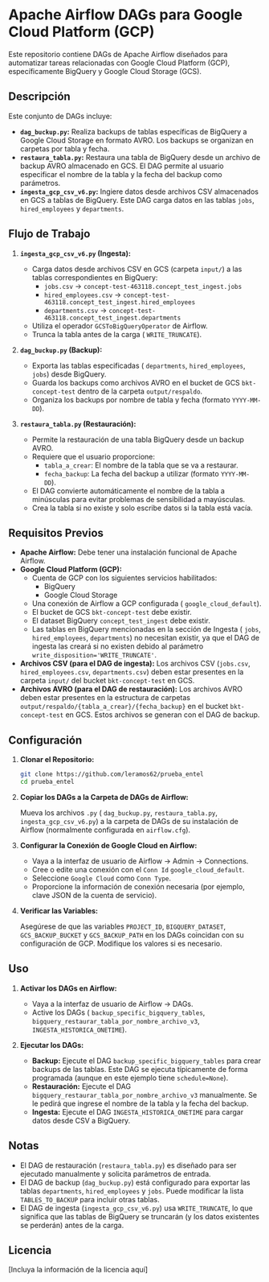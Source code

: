 # Apache Airflow DAGs para Google Cloud Platform (GCP)

Este repositorio contiene DAGs  de Apache Airflow diseñados para automatizar tareas relacionadas con Google Cloud Platform (GCP), específicamente BigQuery y Google Cloud Storage (GCS).

## Descripción

Este conjunto de DAGs incluye:

*   **`dag_buckup.py`:**  Realiza backups de tablas específicas de BigQuery a Google Cloud Storage en formato AVRO. Los backups se organizan en carpetas por tabla y fecha.
*   **`restaura_tabla.py`:** Restaura una tabla de BigQuery desde un archivo de backup AVRO almacenado en GCS.  El DAG permite al usuario especificar el nombre de la tabla y la fecha del backup como parámetros.
*   **`ingesta_gcp_csv_v6.py`:**  Ingiere datos desde archivos CSV almacenados en GCS a tablas de BigQuery. Este DAG carga datos en las tablas `jobs`, `hired_employees` y `departments`.

## Flujo de Trabajo

1.  **`ingesta_gcp_csv_v6.py` (Ingesta):**
    *   Carga datos desde archivos CSV en GCS (carpeta `input/`) a las tablas correspondientes en BigQuery:
        *   `jobs.csv` -> `concept-test-463118.concept_test_ingest.jobs`
        *   `hired_employees.csv` -> `concept-test-463118.concept_test_ingest.hired_employees`
        *   `departments.csv` -> `concept-test-463118.concept_test_ingest.departments`
    *   Utiliza el operador `GCSToBigQueryOperator` de Airflow.
    *   Trunca la tabla antes de la carga ( `WRITE_TRUNCATE`).

2.  **`dag_buckup.py` (Backup):**
    *   Exporta las tablas especificadas ( `departments`, `hired_employees`, `jobs`) desde BigQuery.
    *   Guarda los backups como archivos AVRO en el bucket de GCS `bkt-concept-test` dentro de la carpeta `output/respaldo`.
    *   Organiza los backups por nombre de tabla y fecha (formato `YYYY-MM-DD`).

3.  **`restaura_tabla.py` (Restauración):**
    *   Permite la restauración de una tabla BigQuery desde un backup AVRO.
    *   Requiere que el usuario proporcione:
        *   `tabla_a_crear`: El nombre de la tabla que se va a restaurar.
        *   `fecha_backup`: La fecha del backup a utilizar (formato `YYYY-MM-DD`).
    *   El DAG convierte automáticamente el nombre de la tabla a minúsculas para evitar problemas de sensibilidad a mayúsculas.
    *   Crea la tabla si no existe y solo escribe datos si la tabla está vacía.



## Requisitos Previos

*   **Apache Airflow:** Debe tener una instalación funcional de Apache Airflow.
*   **Google Cloud Platform (GCP):**
    *   Cuenta de GCP con los siguientes servicios habilitados:
        *   BigQuery
        *   Google Cloud Storage
    *   Una conexión de Airflow a GCP configurada ( `google_cloud_default`).
    *   El bucket de GCS `bkt-concept-test` debe existir.
    *   El dataset BigQuery `concept_test_ingest` debe existir.
    *   Las tablas en BigQuery mencionadas en la sección de Ingesta ( `jobs`, `hired_employees`, `departments`) no necesitan existir, ya que el DAG de ingesta las creará si no existen debido al parámetro `write_disposition='WRITE_TRUNCATE'`.
*   **Archivos CSV (para el DAG de ingesta):** Los archivos CSV (`jobs.csv`, `hired_employees.csv`, `departments.csv`) deben estar presentes en la carpeta `input/` del bucket `bkt-concept-test` en GCS.
*   **Archivos AVRO (para el DAG de restauración):** Los archivos AVRO deben estar presentes en la estructura de carpetas `output/respaldo/{tabla_a_crear}/{fecha_backup}` en el bucket `bkt-concept-test` en GCS.  Estos archivos se generan con el DAG de backup.

## Configuración

1.  **Clonar el Repositorio:**

    ```bash
    git clone https://github.com/leramos62/prueba_entel
    cd prueba_entel
    ```

2.  **Copiar los DAGs a la Carpeta de DAGs de Airflow:**

    Mueva los archivos `.py` ( `dag_buckup.py`, `restaura_tabla.py`, `ingesta_gcp_csv_v6.py`) a la carpeta de DAGs de su instalación de Airflow (normalmente configurada en `airflow.cfg`).

3.  **Configurar la Conexión de Google Cloud en Airflow:**

    *   Vaya a la interfaz de usuario de Airflow -> Admin -> Connections.
    *   Cree o edite una conexión con el `Conn Id` `google_cloud_default`.
    *   Seleccione `Google Cloud` como `Conn Type`.
    *   Proporcione la información de conexión necesaria (por ejemplo, clave JSON de la cuenta de servicio).

4.  **Verificar las Variables:**

    Asegúrese de que las variables `PROJECT_ID`, `BIGQUERY_DATASET`, `GCS_BACKUP_BUCKET` y `GCS_BACKUP_PATH` en los DAGs coincidan con su configuración de GCP.  Modifique los valores si es necesario.

## Uso

1.  **Activar los DAGs en Airflow:**

    *   Vaya a la interfaz de usuario de Airflow -> DAGs.
    *   Active los DAGs ( `backup_specific_bigquery_tables`, `bigquery_restaurar_tabla_por_nombre_archivo_v3`, `INGESTA_HISTORICA_ONETIME`).

2.  **Ejecutar los DAGs:**

    *   **Backup:** Ejecute el DAG `backup_specific_bigquery_tables` para crear backups de las tablas. Este DAG se ejecuta típicamente de forma programada (aunque en este ejemplo tiene `schedule=None`).
    *   **Restauración:** Ejecute el DAG `bigquery_restaurar_tabla_por_nombre_archivo_v3` manualmente. Se le pedirá que ingrese el nombre de la tabla y la fecha del backup.
    *   **Ingesta:** Ejecute el DAG `INGESTA_HISTORICA_ONETIME` para cargar datos desde CSV a BigQuery.

## Notas

*   El DAG de restauración (`restaura_tabla.py`) es diseñado para ser ejecutado manualmente y solicita parámetros de entrada.
*   El DAG de backup (`dag_buckup.py`) está configurado para exportar las tablas `departments`, `hired_employees` y `jobs`. Puede modificar la lista `TABLES_TO_BACKUP` para incluir otras tablas.
*   El DAG de ingesta (`ingesta_gcp_csv_v6.py`) usa `WRITE_TRUNCATE`, lo que significa que las tablas de BigQuery se truncarán (y los datos existentes se perderán) antes de la carga.

## Licencia

[Incluya la información de la licencia aquí]